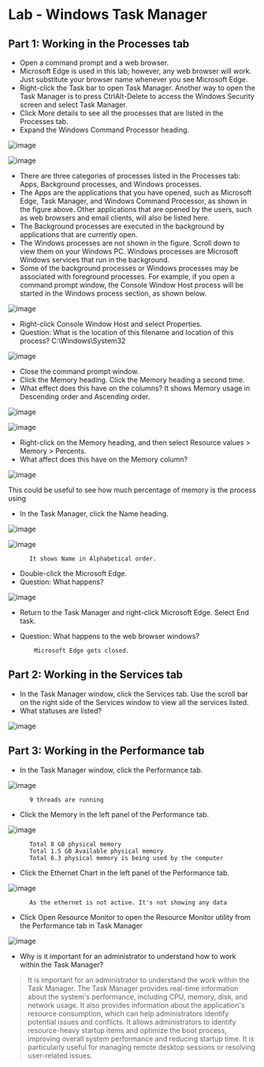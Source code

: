 # Lab - Windows Task Manager

## Part 1: Working in the Processes tab

* Open a command prompt and a web browser.
* Microsoft Edge is used in this lab; however, any web browser will work. Just substitute your browser name whenever you see Microsoft Edge.
* Right-click the Task bar to open Task Manager. Another way to open the Task Manager is to press CtrlAlt-Delete to access the Windows Security screen and select Task Manager.
* Click More details to see all the processes that are listed in the Processes tab.
* Expand the Windows Command Processor heading.

![image](https://user-images.githubusercontent.com/33444140/237063689-69510259-0bab-46b3-b18a-0753349ff3cd.png)

![image](https://github.com/tousif13/CISCO_CyberOps/assets/33444140/741542c5-9d11-4ab1-8911-3687555a6b2e)

* There are three categories of processes listed in the Processes tab: Apps, Background processes, and Windows processes.
* The Apps are the applications that you have opened, such as Microsoft Edge, Task Manager, and Windows Command Processor, as shown in the figure above. Other applications that are opened by
the users, such as web browsers and email clients, will also be listed here.
* The Background processes are executed in the background by applications that are currently open.
* The Windows processes are not shown in the figure. Scroll down to view them on your Windows PC. Windows processes are Microsoft Windows services that run in the background.
* Some of the background processes or Windows processes may be associated with foreground processes. For example, if you open a command prompt window, the Console Window Host process will be started in the Windows process section, as shown below.

![image](https://github.com/tousif13/CISCO_CyberOps/assets/33444140/ac0ec366-736e-449a-ada3-3e311e3f2cf3)

* Right-click Console Window Host and select Properties.
* Question: What is the location of this filename and location of this process?
          C:\Windows\System32
 
![image](https://github.com/tousif13/CISCO_CyberOps/assets/33444140/559d2bdc-a970-4a80-81ef-a6e3936d362d)

* Close the command prompt window.
* Click the Memory heading. Click the Memory heading a second time.
* What effect does this have on the columns?
          It shows Memory usage in Descending order and Ascending order.

![image](https://github.com/tousif13/CISCO_CyberOps/assets/33444140/50b47118-edbc-4a6e-b4ca-bf52b9cf787a)

![image](https://github.com/tousif13/CISCO_CyberOps/assets/33444140/4280858f-549f-424f-90d7-923bcb4c0dcb)

* Right-click on the Memory heading, and then select Resource values > Memory > Percents.
* What affect does this have on the Memory column?

![image](https://github.com/tousif13/CISCO_CyberOps/assets/33444140/4d5d30d3-8c53-4c49-be4f-e208165969ba)

This could be useful to see how much percentage of memory is the process using

* In the Task Manager, click the Name heading.

![image](https://github.com/tousif13/CISCO_CyberOps/assets/33444140/7e7ba401-c0d7-46a2-8d4c-80bc31ab0efa)

![image](https://github.com/tousif13/CISCO_CyberOps/assets/33444140/de0b6d54-cd5b-4647-b549-3d0ef92cb83b)

          It shows Name in Alphabetical order.

* Double-click the Microsoft Edge.
* Question: What happens?

![image](https://github.com/tousif13/CISCO_CyberOps/assets/33444140/06996c3b-9864-4ae1-995f-ccbd175d8105)

* Return to the Task Manager and right-click Microsoft Edge. Select End task.
* Question: What happens to the web browser windows?

          Microsoft Edge gets closed.

## Part 2: Working in the Services tab

* In the Task Manager window, click the Services tab. Use the scroll bar on the right side of the Services window to view all the services listed.
* What statuses are listed?

![image](https://github.com/tousif13/CISCO_CyberOps/assets/33444140/ab585f52-09d4-4b7a-8629-6c5cddbb7d43)

## Part 3: Working in the Performance tab

* In the Task Manager window, click the Performance tab. 

![image](https://github.com/tousif13/CISCO_CyberOps/assets/33444140/22e2fd39-d256-474f-968f-12e15fd584ea)

          9 threads are running

* Click the Memory in the left panel of the Performance tab.

![image](https://github.com/tousif13/CISCO_CyberOps/assets/33444140/e98de992-5510-4b75-ba8f-39d477a3f969)

          Total 8 GB physical memory
          Total 1.5 GB Available physical memory
          Total 6.3 physical memory is being used by the computer
          
* Click the Ethernet Chart in the left panel of the Performance tab.

![image](https://github.com/tousif13/CISCO_CyberOps/assets/33444140/f0c09699-01c2-4e03-b5d1-8449e94d2b55)

          As the ethernet is not active. It's not showing any data

* Click Open Resource Monitor to open the Resource Monitor utility from the Performance tab in Task Manager

![image](https://github.com/tousif13/CISCO_CyberOps/assets/33444140/623adff8-b280-4e2e-b087-6c6811931e46)

* Why is it important for an administrator to understand how to work within the Task Manager?

>  It is important for an administrator to understand the work within the Task Manager. The Task Manager provides real-time information about the system's performance, including CPU, memory, disk, and network usage. It also provides information about the application's resource consumption, which can help administrators identify potential issues and conflicts. It allows administrators to identify resource-heavy startup items and optimize the boot process, improving overall system performance and reducing startup time. It is particularly useful for managing remote desktop sessions or resolving user-related issues.
